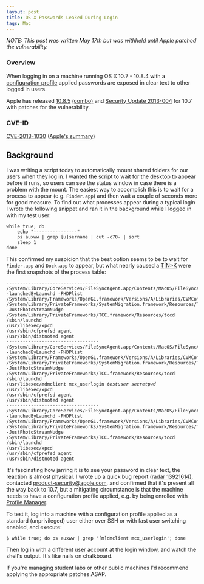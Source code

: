 ```yaml
---
layout: post
title: OS X Passwords Leaked During Login
tags: Mac
---
```


*NOTE: This post was written May 17th but was withheld until Apple patched the vulnerability.*

### Overview

When logging in on a machine running OS X 10.7 - 10.8.4 with a [configuration profile](http://www.apple.com/support/osxserver/profilemanager/) applied passwords are exposed in clear text to other logged in users.

Apple has released [10.8.5](http://support.apple.com/kb/DL1675) [(combo)](http://support.apple.com/kb/DL1676) and [Security Update 2013-004](http://support.apple.com/kb/DL1677) for 10.7 with patches for the vulnerability.

### CVE-ID

[CVE-2013-1030](http://web.nvd.nist.gov/view/vuln/detail?vulnId=CVE-2013-1030) ([Apple's summary](http://support.apple.com/kb/HT5880))


## Background

I was writing a script today to automatically mount shared folders for our users when they log in. I wanted the script to wait for the desktop to appear before it runs, so users can see the status window in case there is a problem with the mount. The easiest way to accomplish this is to wait for a process to appear (e.g. `Finder.app`) and then wait a couple of seconds more for good measure. To find out what processes appear during a typical login I wrote the following snippet and ran it in the background while I logged in with my test user:

<pre><code class="prettyprint">while true; do
    echo "----------------"
    ps auxww | grep [u]sername | cut -c70- | sort
    sleep 1
done</code>
</pre>

This confirmed my suspicion that the best option seems to be to wait for `Finder.app` and `Dock.app` to appear, but what nearly caused a [T|N>K](http://www.catb.org/jargon/html/C/CNK.html) were the first snapshots of the process table:

<pre><code class="out">----------------------------------
/System/Library/CoreServices/FileSyncAgent.app/Contents/MacOS/FileSyncAgent -launchedByLaunchd -PHDPlist
/System/Library/Frameworks/OpenGL.framework/Versions/A/Libraries/CVMCompiler
/System/Library/PrivateFrameworks/SystemMigration.framework/Resources/Tools/migCacheCleanup -JustPhotoStreamNudge
/System/Library/PrivateFrameworks/TCC.framework/Resources/tccd
/sbin/launchd
/usr/libexec/xpcd
/usr/sbin/cfprefsd agent
/usr/sbin/distnoted agent
----------------------------------
/System/Library/CoreServices/FileSyncAgent.app/Contents/MacOS/FileSyncAgent -launchedByLaunchd -PHDPlist
/System/Library/Frameworks/OpenGL.framework/Versions/A/Libraries/CVMCompiler
/System/Library/PrivateFrameworks/SystemMigration.framework/Resources/Tools/migCacheCleanup -JustPhotoStreamNudge
/System/Library/PrivateFrameworks/TCC.framework/Resources/tccd
/sbin/launchd
/usr/libexec/mdmclient mcx_userlogin <em>testuser secretpwd</em>
/usr/libexec/xpcd
/usr/sbin/cfprefsd agent
/usr/sbin/distnoted agent
----------------------------------
/System/Library/CoreServices/FileSyncAgent.app/Contents/MacOS/FileSyncAgent -launchedByLaunchd -PHDPlist
/System/Library/Frameworks/OpenGL.framework/Versions/A/Libraries/CVMCompiler
/System/Library/PrivateFrameworks/SystemMigration.framework/Resources/Tools/migCacheCleanup -JustPhotoStreamNudge
/System/Library/PrivateFrameworks/TCC.framework/Resources/tccd
/sbin/launchd
/usr/libexec/xpcd
/usr/sbin/cfprefsd agent
/usr/sbin/distnoted agent</code></pre>

It's fascinating how jarring it is to see your password in clear text, the reaction is almost physical. I wrote up a quick bug report ([radar 13921614](rdar://problem/13921614)), contacted [product-security@apple.com](mailto:product-security@apple.com), and confirmed that it's present all the way back to 10.7, but a mitigating circumstance is that the machine needs to have a configuration profile applied, e.g. by being enrolled with [Profile Manager](http://www.apple.com/support/osxserver/profilemanager/).

To test it, log into a machine with a configuration profile applied as a standard (unprivileged) user either over SSH or with fast user switching enabled, and execute:

<pre><code class="prompt">$ </code><code class="in prettyprint">while true; do ps auxww | grep '[m]dmclient mcx_userlogin'; done</code></pre>

Then log in with a different user account at the login window, and watch the shell's output. It's like nails on chalkboard.

If you're managing student labs or other public machines I'd recommend applying the appropriate patches ASAP.
